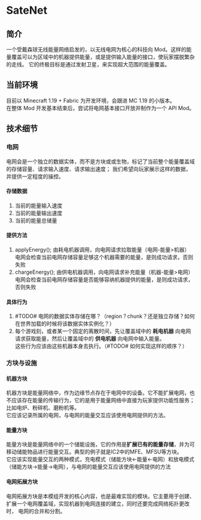 # SateNet
## 简介
一个受戴森球无线能量网络启发的，以无线电网为核心的科技向 Mod。这样的能量覆盖可以为区域中的机器提供能量，或是提供输入能量的接口，使玩家摆脱繁杂的走线。
它的终极目标是通过发射卫星，来实现超大范围的能量覆盖。  
## 当前环境
目前以 Minecraft 1.19 + Fabric 为开发环境，会跟进 MC 1.19 的小版本。  
在整体 Mod 开发基本结束后，尝试将电网基本接口开放并制作为一个 API Mod。  
## 技术细节
### 电网
电网会是一个独立的数据实体，而不是方块或或生物，标记了当前整个能量覆盖域的存储容量、请求输入速度、请求输出速度；
我们希望向玩家展示这样的数据，并提供一定程度的操控。  
#### 存储数据
1. 当前的能量输入速度  
2. 当前的能量输出速度  
3. 当前的能量总储量  
#### 提供方法
1. applyEnergy(); 由耗电机器调用，向电网请求拉取能量（电网-能量>机器）  
电网会检查当前电网存储容量足够这个机器需要的能量，是则成功请求，否则失败  
2. chargeEnergy(); 由供电机器调用，向电网请求补充能量（机器-能量>电网）  
电网会检查当前电网存储容量是否能够容纳机器提供的能量，是则成功请求，否则失败  
#### 具体行为
1. \#TODO# 电网的数据实体存储在哪？（region？chunk？还是独立存储？如何在世界加载的时候将该数据实体实例化？）  
2. 每个游戏刻，或者某一个固定的离散时间，先让覆盖域中的 **耗电机器** 向电网请求获取能量，然后让覆盖域中的 **供电机器** 向电网中输入能量。  
这些行为应该由这些机器本身去执行。（\#TODO# 如何实现这样的顺序？）  
### 方块与设施
#### 机器方块
机器方块是能量网络中，作为边缘节点存在于电网中的设备。它不能扩展电网，也不应该存在能量的传输行为，它的是用于能量网络中直接为玩家提供功能性服务；
比如电炉、粉碎机、磨粉机等。  
它应该记录所属的电网，与电网的能量交互应该使用电网提供的方法。  
#### 能量方块
能量方块是能量网络中的一个储能设施，它的作用是**扩展已有的能量存储**，并为可移动储能物品进行能量交互。典型的例子就是IC2中的MFE、MFSU等方块。  
它应该实现能量交互的两种模式，充电模式（储能方块<-能量<-电网）和放电模式（储能方块->能量->电网），与电网的能量交互应该使用电网提供的方法  
#### 电网拓展方块
电网拓展方块是本模组开发的核心内容，也是最难实现的模块。它主要用于创建、扩展一个电网覆盖域，实现机器到电网连接的建立，同时还要完成网络拓扑更改时，
电网的合并和分割。  
